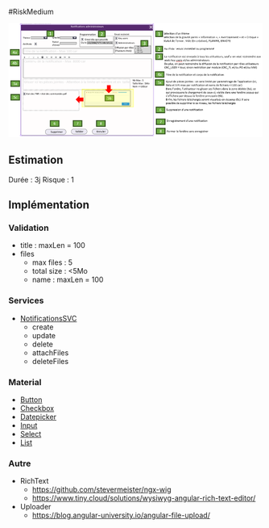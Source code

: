 #RiskMedium

![Pasted image 20230125095137](../medias/Pasted%20image%2020230125095137.png)

## Estimation

Durée : 3j
Risque : 1

## Implémentation

### Validation
- title : maxLen = 100
- files
	- max files : 5
	- total size : <5Mo
	- name : maxLen = 100

### Services
- [NotificationsSVC](../Services/NotificationsSVC.md)
	- create
	- update
	- delete
	- attachFiles
	- deleteFiles

### Material
- [Button](https://material.angular.io/components/button/overview)
- [Checkbox](https://material.angular.io/components/checkbox)
- [Datepicker](https://material.angular.io/components/datepicker/overview)
- [Input](https://material.angular.io/components/input)
- [Select](https://material.angular.io/components/select)
- [List](https://material.angular.io/components/list)

### Autre
- RichText
	- https://github.com/stevermeister/ngx-wig
	- https://www.tiny.cloud/solutions/wysiwyg-angular-rich-text-editor/
- Uploader
	- https://blog.angular-university.io/angular-file-upload/